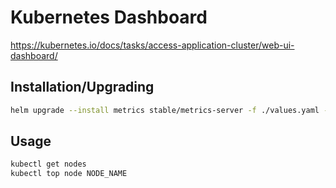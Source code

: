 # Kubernetes Dashboard
https://kubernetes.io/docs/tasks/access-application-cluster/web-ui-dashboard/

## Installation/Upgrading

```bash
helm upgrade --install metrics stable/metrics-server -f ./values.yaml --namespace kube-system
```

## Usage

```bash
kubectl get nodes
kubectl top node NODE_NAME
```